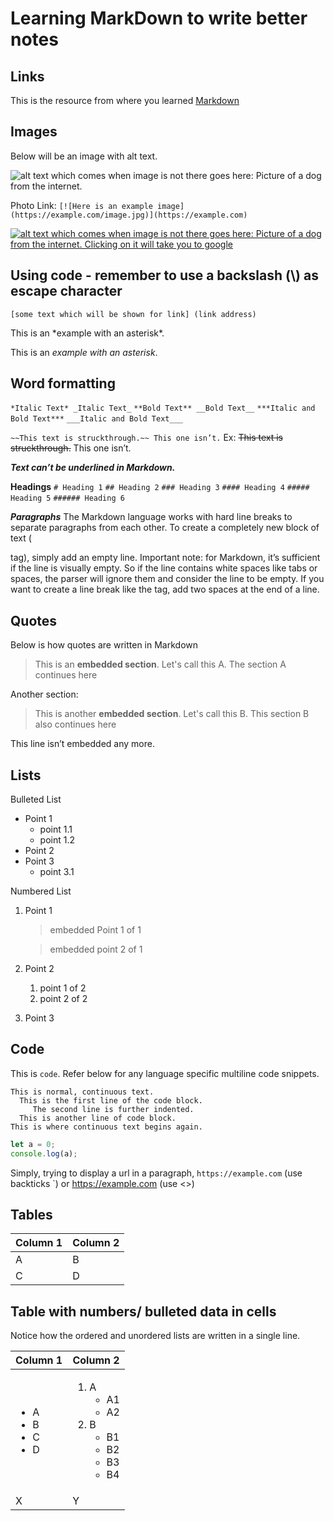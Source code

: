 # Learning MarkDown to write better notes

## Links

This is the resource from where you learned [Markdown](https://www.ionos.com/digitalguide/websites/web-development/markdown/)

## Images

Below will be an image with alt text.

![alt text which comes when image is not there goes here: Picture of a dog from the internet.](https://images.unsplash.com/photo-1543466835-00a7907e9de1?ixlib=rb-1.2.1&ixid=MnwxMjA3fDB8MHxleHBsb3JlLWZlZWR8Mnx8fGVufDB8fHx8&auto=format&fit=crop&w=250&q=60)

Photo Link: `[![Here is an example image](https://example.com/image.jpg)](https://example.com)`

[![alt text which comes when image is not there goes here: Picture of a dog from the internet. Clicking on it will take you to google](https://images.unsplash.com/photo-1543466835-00a7907e9de1?ixlib=rb-1.2.1&ixid=MnwxMjA3fDB8MHxleHBsb3JlLWZlZWR8Mnx8fGVufDB8fHx8&auto=format&fit=crop&w=250&q=60)](https://www.google.co.in/)

## Using code - remember to use a backslash (\\) as escape character

`[some text which will be shown for link] (link address)`

This is an \*example with an asterisk\*.

This is an _example with an asterisk_.

## Word formatting

`*Italic Text* _Italic Text_`
`**Bold Text** __Bold Text__`
`***Italic and Bold Text***`
`___Italic and Bold Text___`

`~~This text is struckthrough.~~ This one isn’t.`
Ex: ~~This text is struckthrough.~~ This one isn’t.

**_Text can’t be underlined in Markdown._**

**Headings**
`# Heading 1`
`## Heading 2`
`### Heading 3`
`#### Heading 4`
`##### Heading 5`
`###### Heading 6`

**_Paragraphs_**
The Markdown language works with hard line breaks to separate paragraphs from each other. To create a completely new block of text (

tag), simply add an empty line. Important note: for Markdown, it’s sufficient if the line is visually empty. So if the line contains white spaces like tabs or spaces, the parser will ignore them and consider the line to be empty. If you want to create a line break like the
tag, add two spaces at the end of a line.

## Quotes

Below is how quotes are written in Markdown

> This is an **embedded section**. Let's call this A.
> The section A continues here

Another section:

> This is another **embedded section**. Let's call this B.
> This section B also continues here

This line isn’t embedded any more.

## Lists

Bulleted List

- Point 1
  - point 1.1
  - point 1.2
- Point 2
- Point 3
  - point 3.1

Numbered List

1. Point 1

   > embedded Point 1 of 1

   > embedded point 2 of 1

2. Point 2
   1. point 1 of 2
   2. point 2 of 2
3. Point 3

## Code

This is `code`. Refer below for any language specific multiline code snippets.

```text
This is normal, continuous text.
  This is the first line of the code block.
     The second line is further indented.
  This is another line of code block.
This is where continuous text begins again.
```

```javascript
let a = 0;
console.log(a);
```

Simply, trying to display a url in a paragraph, `https://example.com` (use backticks \`) or <https://example.com> (use <>)

## Tables

| Column 1 | Column 2 |
| -------- | -------- |
| A        | B        |
| C        | D        |

## Table with numbers/ bulleted data in cells

Notice how the ordered and unordered lists are written in a single line.

| Column 1                                          | Column 2                                                                                                          |
| ------------------------------------------------- | ----------------------------------------------------------------------------------------------------------------- |
| <ul><li>A</li><li>B</li><li>C</li><li>D</li></ul> | <ol><li>A<ul><li>A1</li><li>A2</li></ul></li><li>B<ul><li>B1</li><li>B2</li><li>B3</li><li>B4</li></ul></li></ol> |
| X                                                 | Y                                                                                                                 |
